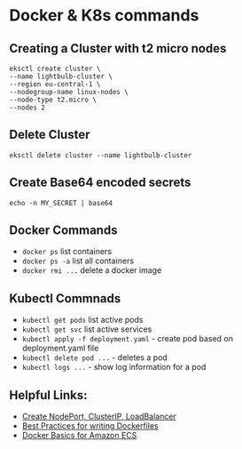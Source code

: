 # Docker & K8s commands

## Creating a Cluster with t2 micro nodes
```
eksctl create cluster \
--name lightbulb-cluster \
--region eu-central-1 \
--nodegroup-name linux-nodes \
--node-type t2.micro \
--nodes 2
```

## Delete Cluster
`eksctl delete cluster --name lightbulb-cluster`

## Create Base64 encoded secrets
`echo -n MY_SECRET | base64`

## Docker Commands
- `docker ps` list containers
- `docker ps -a` list all containers
- `docker rmi ...` delete a docker image

## Kubectl Commnads
- `kubectl get pods` list active pods
- `kubectl get svc` list active services
- `kubectl apply -f deployment.yaml`  - create pod based on deployment.yaml file
- `kubectl delete pod ...` - deletes a pod
- `kubectl logs ...` - show log information for a pod

## Helpful Links:
- [Create NodePort, ClusterIP, LoadBalancer](https://aws.amazon.com/premiumsupport/knowledge-center/eks-kubernetes-services-cluster/)
- [Best Practices for writing Dockerfiles](https://docs.docker.com/develop/develop-images/dockerfile_best-practices/)
- [Docker Basics for Amazon ECS](https://docs.aws.amazon.com/AmazonECS/latest/developerguide/docker-basics.html#docker-basics-create-image)


